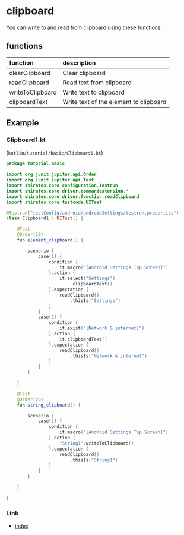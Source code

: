# clipboard

You can write to and read from clipboard using these functions.

## functions

| function         | description                            |
|:-----------------|:---------------------------------------|
| clearClipboard   | Clear clipboard                        |
| readClipboard    | Read text from clipboard               |
| writeToClipboard | Write text to clipboard                |
| clipboardText    | Write text of the element to clipboard |

## Example

### Clipboard1.kt

(`kotlin/tutorial/basic/Clipboard1.kt`)

```kotlin
package tutorial.basic

import org.junit.jupiter.api.Order
import org.junit.jupiter.api.Test
import shirates.core.configuration.Testrun
import shirates.core.driver.commandextension.*
import shirates.core.driver.function.readClipboard
import shirates.core.testcode.UITest

@Testrun("testConfig/android/androidSettings/testrun.properties")
class Clipboard1 : UITest() {

    @Test
    @Order(10)
    fun element_clipboard() {

        scenario {
            case(1) {
                condition {
                    it.macro("[Android Settings Top Screen]")
                }.action {
                    it.select("Settings")
                        .clipboardText()
                }.expectation {
                    readClipboard()
                        .thisIs("Settings")
                }
            }
            case(2) {
                condition {
                    it.exist("[Network & internet]")
                }.action {
                    it.clipboardText()
                }.expectation {
                    readClipboard()
                        .thisIs("Network & internet")
                }
            }
        }

    }

    @Test
    @Order(20)
    fun string_clipboard() {

        scenario {
            case(1) {
                condition {
                    it.macro("[Android Settings Top Screen]")
                }.action {
                    "String1".writeToClipboard()
                }.expectation {
                    readClipboard()
                        .thisIs("String1")
                }
            }
        }

    }

}
```

### Link

- [index](../../../index.md)


